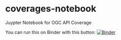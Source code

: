# coverages-notebook

Juypter Notebook for OGC API Coverage

You can run this on Binder with this button: 
[![Binder](https://mybinder.org/badge_logo.svg)](https://mybinder.org/v2/gh/bradh/coverages-notebook/master?filepath=CubewerxDaraa.ipynb)
